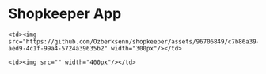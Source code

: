 # Shopkeeper App
<table>
  <tr>

    <td><img src="https://github.com/Ozberksenn/shopkeeper/assets/96706849/c7b86a39-aed9-4c1f-99a4-5724a39635b2" width="300px"/></td>
    
    <td><img src="" width="400px"/></td>
   
  </tr>
  <tr>
    
    
  </tr>
</table>
